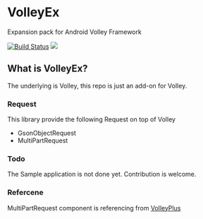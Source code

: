 # VolleyEx
Expansion pack for Android Volley Framework

[![Build Status](https://travis-ci.org/seventhmoon/VolleyEx.svg?branch=master)](https://travis-ci.org/seventhmoon/VolleyEx)
[![](https://jitpack.io/v/seventhmoon/VolleyEx.svg)](https://jitpack.io/#seventhmoon/VolleyEx)

## What is VolleyEx?
The underlying is Volley, this repo is just an add-on for Volley.

### Request
This library provide the following Request on top of Volley
 - GsonObjectRequest
 - MultiPartRequest

### Todo
The Sample application is not done yet. Contribution is welcome.

### Refercene
MultiPartRequest component is referencing from [VolleyPlus](https://github.com/DWorkS/VolleyPlus/)
